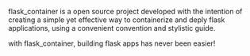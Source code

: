 flask_container is a open source project developed with the intention of creating a simple yet effective way to containerize and deply flask applications, using a convenient convention and stylistic guide.

with flask_container, building flask apps has never been easier!